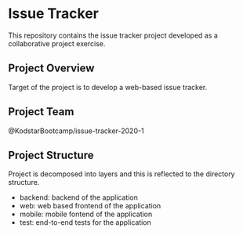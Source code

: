 # Issue Tracker
This repository contains the issue tracker project developed as a collaborative project exercise.
## Project Overview
Target of the project is to develop a web-based issue tracker.
## Project Team
@KodstarBootcamp/issue-tracker-2020-1
## Project Structure
Project is decomposed into layers and this is reflected to the directory structure.
* backend: backend of the application
* web: web based frontend of the application
* mobile: mobile fontend of the application
* test: end-to-end tests for the application

